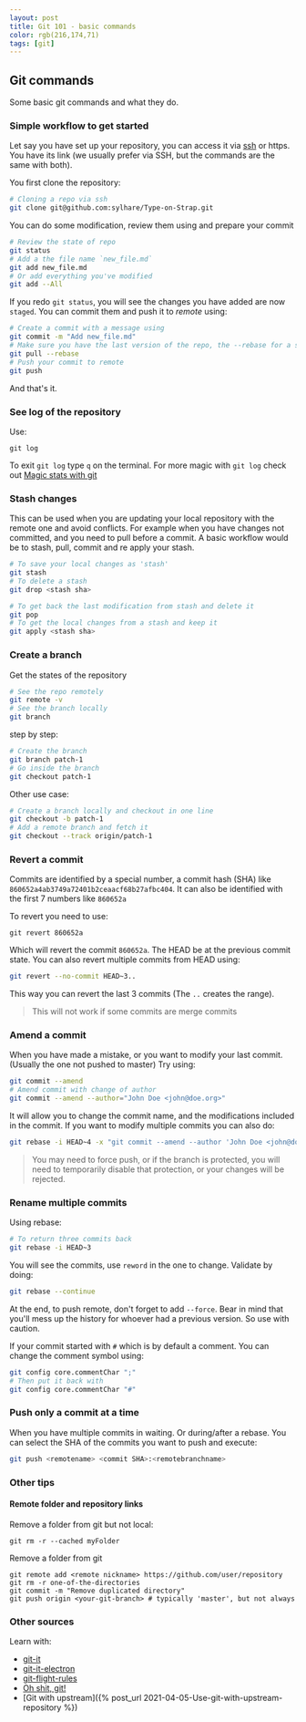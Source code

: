 ```yaml
---
layout: post
title: Git 101 - basic commands
color: rgb(216,174,71)
tags: [git]
---
```


## Git commands

Some basic git commands and what they do.

### Simple workflow to get started

Let say you have set up your repository, you can access it via [ssh](https://sylhare.github.io/2017/04/19/Get-started-with-GitHub.html) or https.
You have its link (we usually prefer via SSH, but the commands are the same with both).

You first clone the repository:

```bash
# Cloning a repo via ssh
git clone git@github.com:sylhare/Type-on-Strap.git
```

You can do some modification, review them using and prepare your commit

```bash
# Review the state of repo
git status
# Add a the file name `new_file.md`
git add new_file.md
# Or add everything you've modified
git add --All
```

If you redo `git status`, you will see the changes you have added are now `staged`.
You can commit them and push it to _remote_ using:

```bash
# Create a commit with a message using
git commit -m "Add new_file.md"
# Make sure you have the last version of the repo, the --rebase for a smoother pull 
git pull --rebase
# Push your commit to remote
git push 
```

And that's it.
    
### See log of the repository

Use:

    git log

To exit `git log` type `q` on the terminal.
For more magic with `git log` check out [Magic stats with git](https://sylhare.github.io/2019/07/28/Magic-stats-with-git.html)

### Stash changes

This can be used when you are updating your local repository with the remote one and avoid conflicts. 
For example when you have changes not committed, and you need to pull before a commit.
A basic workflow would be to stash, pull, commit and re apply your stash.

```bash
# To save your local changes as 'stash'
git stash 
# To delete a stash
git drop <stash sha>

# To get back the last modification from stash and delete it
git pop 
# To get the local changes from a stash and keep it
git apply <stash sha>
```


### Create a branch

Get the states of the repository

```bash
# See the repo remotely
git remote -v
# See the branch locally
git branch
```


step by step:

```bash
# Create the branch
git branch patch-1
# Go inside the branch
git checkout patch-1
```

Other use case:

```bash
# Create a branch locally and checkout in one line
git checkout -b patch-1
# Add a remote branch and fetch it
git checkout --track origin/patch-1
```

### Revert a commit

Commits are identified by a special number, a commit hash (SHA) like `860652a4ab3749a72401b2ceaacf68b27afbc404`.
It can also be identified with the first 7 numbers like `860652a`

To revert you need to use:

    git revert 860652a 
    
Which will revert the commit `860652a`. The HEAD be at the previous commit state.
You can also revert multiple commits from HEAD using:

```bash
git revert --no-commit HEAD~3..
```

This way you can revert the last 3 commits (The `..` creates the range).

> This will not work if some commits are merge commits

### Amend a commit

When you have made a mistake, or you want to modify your last commit. (Usually the one not pushed to master)
Try using:

```bash
git commit --amend
# Amend commit with change of author
git commit --amend --author="John Doe <john@doe.org>"
```

It will allow you to change the commit name, and the modifications included in the commit.
If you want to modify multiple commits you can also do:

```bash
git rebase -i HEAD~4 -x "git commit --amend --author 'John Doe <john@doe.org>' --no-edit"
```

> You may need to force push, or if the branch is protected, you will need to temporarily disable that protection, or your changes will be rejected.

### Rename multiple commits

Using rebase:

```bash
# To return three commits back
git rebase -i HEAD~3
```

You will see the commits, use `reword` in the one to change.
Validate by doing:

```bash
git rebase --continue
```

At the end, to push remote, don't forget to add `--force`. 
Bear in mind that you'll mess up the history for whoever had a previous version.
So use with caution.

If your commit started with `#` which is by default a comment. 
You can change the comment symbol using:

```bash
git config core.commentChar ";"
# Then put it back with
git config core.commentChar "#"
```

### Push only a commit at a time

When you have multiple commits in waiting. Or during/after a rebase.
You can select the SHA of the commits you want to push and execute:

```bash
git push <remotename> <commit SHA>:<remotebranchname>
```

### Other tips

#### Remote folder and repository links

Remove a folder from git but not local:

	git rm -r --cached myFolder
	
Remove a folder from git

    git remote add <remote nickname> https://github.com/user/repository
    git rm -r one-of-the-directories
    git commit -m "Remove duplicated directory"
    git push origin <your-git-branch> # typically 'master', but not always	


### Other sources

Learn with:

- [git-it](https://github.com/jlord/git-it)
- [git-it-electron](https://github.com/jlord/git-it-electron)
- [git-flight-rules](https://github.com/k88hudson/git-flight-rules)
- [Oh shit, git!](https://ohshitgit.com/)
- [Git with upstream]({% post_url 2021-04-05-Use-git-with-upstream-repository %})
